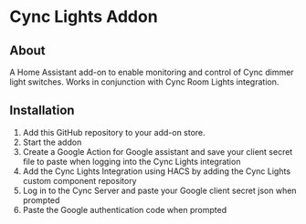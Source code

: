 # Cync Lights Addon
## About
A Home Assistant add-on to enable monitoring and control of Cync dimmer light switches. Works in conjunction with Cync Room Lights integration.

## Installation
1. Add this GitHub repository to your add-on store. 
2. Start the addon
3. Create a Google Action for Google assistant and save your client secret file to paste when logging into the Cync Lights integration
4. Add the Cync Lights Integration using HACS by adding the Cync Lights custom component repository
5. Log in to the Cync Server and paste your Google client secret json when prompted
6. Paste the Google authentication code when prompted

